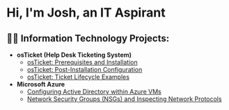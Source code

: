 <h1>Hi, I'm Josh, an IT Aspirant
<h2>👨‍💻 Information Technology Projects:</h2>

- <b>osTicket (Help Desk Ticketing System)</b>
  - [osTicket: Prerequisites and Installation](https://github.com/jconway98/osticket-prereqs)
  - [osTicket: Post-Installation Configuration](https://github.com/jconway98/post-install-config)
  - [osTicket: Ticket Lifecycle Examples](https://github.com/jconway98/ticket-lifecycle)
- <b>Microsoft Azure</b>
  - [Configuring Active Directory within Azure VMs](https://github.com/jconway98/configure-ad)
  - [Network Security Groups (NSGs) and Inspecting Network Protocols](https://github.com/jconway98/azure-network-protocols)
